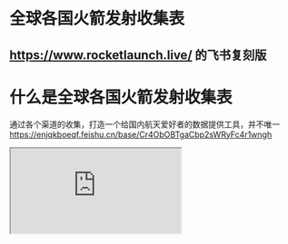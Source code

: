 # 全球各国火箭发射收集表

https://www.rocketlaunch.live/ 的飞书复刻版
---

# 什么是全球各国火箭发射收集表

通过各个渠道的收集，打造一个给国内航天爱好者的数据提供工具，并不唯一
https://enjqkboeqf.feishu.cn/base/Cr4ObOBTgaCbp2sWRyFc4r1wngh

<iframe src="https://enjqkboeqf.feishu.cn/base/Cr4ObOBTgaCbp2sWRyFc4r1wngh?from=from_copylink" class="w-full h-full"/>


---

# 收集细节

- 数据关联清晰，发射收集表，载具，公司单位，发射基地，发射点，国家还有自定义仪表盘
- 数据来源 https://www.rocketlaunch.live/ 与 UP自己维护些数据
- 服务依赖免费的飞书文档，稳定高效
- 接下来主要还是把这个文档开放出来，通过网友来更新数据
- 有兴趣的网友可以看表格中有啥疏漏，发送邮件给我 564265135@qq.com
- 如果数据量大，我自己难以整理了，我会拉人进来一起维护这个表格

---

# 为啥会做这个表格

1. 首先还是自己的爱好与一些火箭发射集锦，看了国外是有做的，比如 https://www.rocketlaunch.live/ 所以爬了一下数据
2. 也是为国内爱好者吧，方便他们获取一些航天发射数据
3. 同时也想做全做大做细，不做重复劳动
4. 国外的数据收集，比如 https://www.rocketlaunch.live/ 对国内的数据不是那么仔细与细致

---

# 具体数据结构

- 收集表
- 载具
- 公司单位
- 发射基地
- 发射点
- 国家

---

# 初衷

- 类似百科的数据库

![](/baike.png)


---

# 初衷

- 有时间轴的全球新闻链条

---

# 后续计划

## 扩展每次发射的具体细节比如

- 发射视频链接
- 发射微信文章链接等等

## 新闻报告

- 有关的火箭研发进程
- 等等，看网友发挥

---
layout: cover

---
# 下期再见
